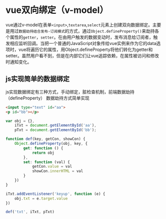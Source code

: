 # vue双向绑定（v-model）

vue通过v-model在表单`<input>`,`textarea`,`select`元素上创建双向数据绑定。主要是用过`数据劫持结合发布-订阅模式`的方式，通过`Object.defineProperty()`来劫持各个属性的`getter`，`setter`。在由用户触发的数据变动时，发布消息给订阅者，触发相应监听回调。当把一个普通的JavaScript对象传给vue实例来作为它的data选项时，vue将遍历它的属性，用Object.defineProperty将他们转化为getter和setter。虽然用户看不到，但是在内部它们让vue追踪依赖，在属性被访问和修改时通知变化。

## js实现简单的数据绑定
js实现数据绑定有三种方式，手动绑定，脏检查机制，前端数据劫持（defineProperty）
数据劫持方式简单实现
```html
<input type="text" id="aa">
<p id="bb"></p>
```

```js
var obj = {},
    iTxt = document.getElementById('aa'),
    pTxt = document.getElementById('bb');

function def(key, getCon, showCon) {
    Object.defineProperty(obj, key, {
        get: function () {
            return obj
        },
        set: function (val) {
            getCon.value = val
            showCon.innerHTML = val
        }
    })
}

iTxt.addEventListener('keyup', function (e) {
    obj.txt = e.target.value
})

def('txt', iTxt, pTxt)
```